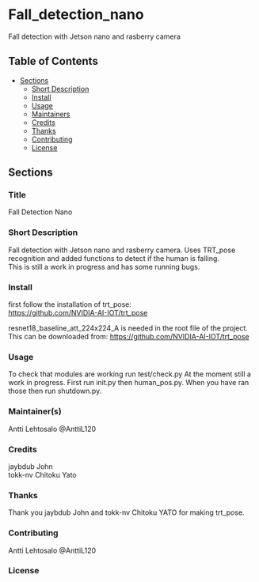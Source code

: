 # Fall_detection_nano
Fall detection with Jetson nano and rasberry camera


## Table of Contents

- [Sections](#sections)
  - [Short Description](#short-description)
  - [Install](#install)
  - [Usage](#usage)
  - [Maintainers](#maintainers)
  - [Credits](#credits)
  - [Thanks](#thanks)
  - [Contributing](#contributing)
  - [License](#license)

## Sections

### Title
Fall Detection Nano


### Short Description
Fall detection with Jetson nano and rasberry camera. 
Uses TRT_pose recognition and added functions to detect if the human is falling.  
This is still a work in progress and has some running bugs.

### Install
first follow the installation of trt_pose:  
https://github.com/NVIDIA-AI-IOT/trt_pose  

resnet18_baseline_att_224x224_A is needed in the root file of the project.  
This can be downloaded from: https://github.com/NVIDIA-AI-IOT/trt_pose  

### Usage
To check that modules are working run test/check.py
At the moment still a work in progress. First run init.py then human_pos.py.
When you have ran those then run shutdown.py.

### Maintainer(s)
Antti Lehtosalo @AnttiL120

### Credits
jaybdub John  
tokk-nv Chitoku Yato

### Thanks
Thank you jaybdub John and tokk-nv Chitoku YATO for making trt_pose.

### Contributing
Antti Lehtosalo @AnttiL120

### License

